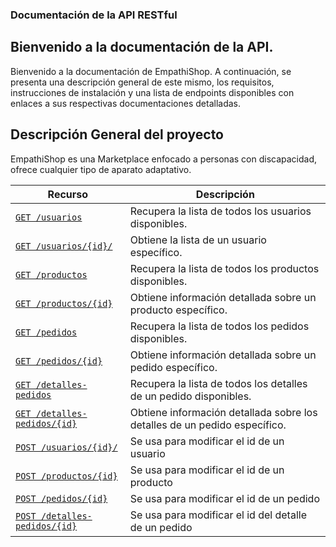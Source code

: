 ### Documentación de la API RESTful

## Bienvenido a la documentación de la API.
Bienvenido a la documentación de EmpathiShop. A continuación, se presenta una descripción general de este mismo, los requisitos, instrucciones de instalación y una lista de endpoints disponibles con enlaces a sus respectivas documentaciones detalladas.

## Descripción General del proyecto
EmpathiShop es una Marketplace enfocado a personas con discapacidad, ofrece cualquier tipo de aparato adaptativo.

| Recurso                    | Descripción |
| -------------------------- | ----------- |
| [`GET /usuarios`](./Endpoints//get-usuarios.md)            | Recupera la lista de todos los usuarios disponibles. |  
| [`GET /usuarios/{id}/`](./Endpoints//get-usuarios{id}.md) | Obtiene la lista de un usuario específico. |
| [`GET /productos`](./Endpoints//get-productos.md)             | Recupera la lista de todos los productos disponibles. | 
| [`GET /productos/{id}`](./Endpoints//get-productos{id}.md) | Obtiene información detallada sobre un producto específico. |
| [`GET /pedidos`](./Endpoints//get-pedidos.md)             | Recupera la lista de todos los pedidos disponibles. | 
| [`GET /pedidos/{id}`](./Endpoints//get-pedidos{id}.md)        | Obtiene información detallada sobre un pedido específico. |
| [`GET /detalles-pedidos`](./Endpoints//get-detalles-pedidos.md)             | Recupera la lista de todos los detalles de un pedido disponibles. | 
| [`GET /detalles-pedidos/{id}`](./Endpoints//get-detalles-pedidos{id}.md)      | Obtiene información detallada sobre los detalles de un pedido específico. |
| [`POST /usuarios/{id}/`](./Endpoints//post-usuarios.md) | Se usa para modificar el id de un usuario |
| [`POST /productos/{id}`](./Endpoints//post-productos.md) | Se usa para modificar el id de un producto |         
| [`POST /pedidos/{id}`](./Endpoints//post-pedidos.md)      | Se usa para modificar el id de un pedido |     
| [`POST /detalles-pedidos/{id}`](./Endpoints//post-detalles-pedidos.md)  | Se usa para modificar el id del detalle de un pedido |         
